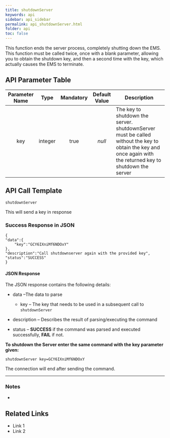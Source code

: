 ```yaml
---
title: shutdownServer
keywords: api
sidebar: api_sidebar
permalink: api_shutdownServer.html
folder: api
toc: false
---
```




This function ends the server process, completely shutting down the EMS. This function must be called twice, once with a blank parameter, allowing you to obtain the shutdown key, and then a second time with the key, which actually causes the EMS to terminate.



## API Parameter Table

| Parameter Name |  Type   | Mandatory | Default Value | Description                              |
| :------------: | :-----: | :-------: | :-----------: | ---------------------------------------- |
|      key       | integer |   true    |    *null*     | The key to shutdown the server. shutdownServer must be called without the key to obtain the key and once again with the returned key to shutdown the server |



## API Call Template

``` 
shutdownServer
```

This will send a key in response



### Success Response in JSON

``` 
{
"data":{
    "key":"GCY6IXniMf6NDOxY"
},
"description":"Call shutdownserver again with the provided key",
"status":"SUCCESS"
}
```



#### **JSON Response**

The JSON response contains the following details:

- data –The data to parse
  - key – The key that needs to be used in a subsequent call to `shutdownServer`


- description – Describes the result of parsing/executing the command
- status – **SUCCESS** if the command was parsed and executed successfully, **FAIL** if not.



**To shutdown the Server enter the same command with the key parameter given:**

```
shutdownServer key=GCY6IXniMf6NDOxY
```

The connection will end after sending the command.

------

### Notes

- ​




## **Related Links**

- Link 1
- Link 2